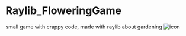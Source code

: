 # Raylib_FloweringGame
small game with crappy code, made with raylib about gardening
![icon](https://user-images.githubusercontent.com/53196457/198851692-2fc15995-fa89-4951-aa89-bde39fa97c0f.png)
